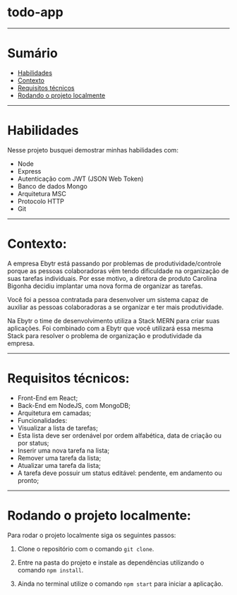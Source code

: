 # todo-app

---

# Sumário

- [Habilidades](#habilidades)
- [Contexto](#contexto)
- [Requisitos técnicos](#requisitos-técnicos)
- [Rodando o projeto localmente](#rodando-o-projeto-localmente)

---

# Habilidades

Nesse projeto busquei demostrar minhas habilidades com:

- Node
- Express
- Autenticação com JWT (JSON Web Token)
- Banco de dados Mongo
- Arquitetura MSC
- Protocolo HTTP
- Git

---

# Contexto:
A empresa Ebytr está passando por problemas de produtividade/controle porque as pessoas colaboradoras vêm tendo dificuldade na organização de suas tarefas individuais. Por esse motivo, a diretora de produto Carolina Bigonha decidiu implantar uma nova forma de organizar as tarefas.

Você foi a pessoa contratada para desenvolver um sistema capaz de auxiliar as pessoas colaboradoras a se organizar e ter mais produtividade.

Na Ebytr o time de desenvolvimento utiliza a Stack MERN para criar suas aplicações. Foi combinado com a Ebytr que você utilizará essa mesma Stack para resolver o problema de organização e produtividade da empresa.

---

# Requisitos técnicos:
  - Front-End em React;
  - Back-End em NodeJS, com MongoDB;
  - Arquitetura em camadas;
  - Funcionalidades:
  - Visualizar a lista de tarefas;
  - Esta lista deve ser ordenável por ordem alfabética, data de criação ou por status;
  - Inserir uma nova tarefa na lista;
  - Remover uma tarefa da lista;
  - Atualizar uma tarefa da lista;
  - A tarefa deve possuir um status editável: pendente, em andamento ou pronto;
  
---

# Rodando o projeto localmente:

Para rodar o projeto localmente siga os seguintes passos:

1. Clone o repositório com o comando `git clone`.

2. Entre na pasta do projeto e instale as dependências utilizando o comando `npm install`.

3. Ainda no terminal utilize o comando `npm start` para iniciar a aplicação.
